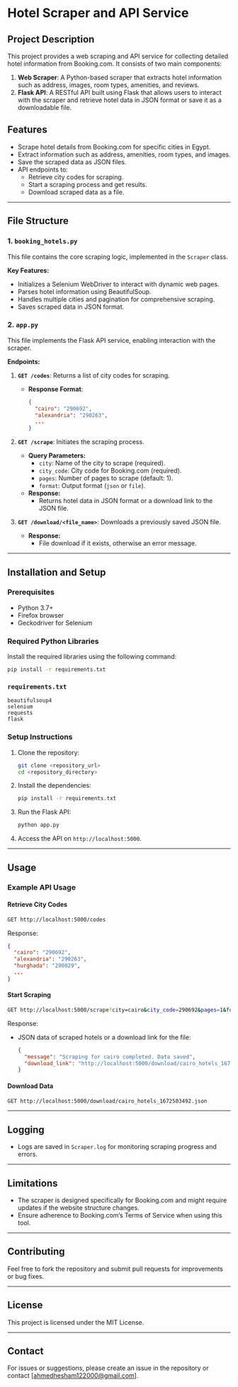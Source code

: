 # Hotel Scraper and API Service

## Project Description
This project provides a web scraping and API service for collecting detailed hotel information from Booking.com. It consists of two main components:

1. **Web Scraper**: A Python-based scraper that extracts hotel information such as address, images, room types, amenities, and reviews.
2. **Flask API**: A RESTful API built using Flask that allows users to interact with the scraper and retrieve hotel data in JSON format or save it as a downloadable file.

## Features
- Scrape hotel details from Booking.com for specific cities in Egypt.
- Extract information such as address, amenities, room types, and images.
- Save the scraped data as JSON files.
- API endpoints to:
  - Retrieve city codes for scraping.
  - Start a scraping process and get results.
  - Download scraped data as a file.

---

## File Structure

### 1. `booking_hotels.py`
This file contains the core scraping logic, implemented in the `Scraper` class.

**Key Features:**
- Initializes a Selenium WebDriver to interact with dynamic web pages.
- Parses hotel information using BeautifulSoup.
- Handles multiple cities and pagination for comprehensive scraping.
- Saves scraped data in JSON format.

### 2. `app.py`
This file implements the Flask API service, enabling interaction with the scraper.

**Endpoints:**
1. **`GET /codes`**: Returns a list of city codes for scraping.
   - **Response Format**:
     ```json
     {
       "cairo": "290692",
       "alexandria": "290263",
       ...
     }
     ```

2. **`GET /scrape`**: Initiates the scraping process.
   - **Query Parameters:**
     - `city`: Name of the city to scrape (required).
     - `city_code`: City code for Booking.com (required).
     - `pages`: Number of pages to scrape (default: 1).
     - `format`: Output format (`json` or `file`).
   - **Response:**
     - Returns hotel data in JSON format or a download link to the JSON file.

3. **`GET /download/<file_name>`**: Downloads a previously saved JSON file.
   - **Response:**
     - File download if it exists, otherwise an error message.

---

## Installation and Setup

### Prerequisites
- Python 3.7+
- Firefox browser
- Geckodriver for Selenium

### Required Python Libraries
Install the required libraries using the following command:
```bash
pip install -r requirements.txt
```

### `requirements.txt`
```
beautifulsoup4
selenium
requests
flask
```

### Setup Instructions
1. Clone the repository:
   ```bash
   git clone <repository_url>
   cd <repository_directory>
   ```

2. Install the dependencies:
   ```bash
   pip install -r requirements.txt
   ```

3. Run the Flask API:
   ```bash
   python app.py
   ```

4. Access the API on `http://localhost:5000`.

---

## Usage

### Example API Usage
#### Retrieve City Codes
```bash
GET http://localhost:5000/codes
```
Response:
```json
{
  "cairo": "290692",
  "alexandria": "290263",
  "hurghada": "290029",
  ...
}
```

#### Start Scraping
```bash
GET http://localhost:5000/scrape?city=cairo&city_code=290692&pages=1&format=json
```
Response:
- JSON data of scraped hotels or a download link for the file:
  ```json
  {
    "message": "Scraping for cairo completed. Data saved",
    "download_link": "http://localhost:5000/download/cairo_hotels_1672503492.json"
  }
  ```

#### Download Data
```bash
GET http://localhost:5000/download/cairo_hotels_1672503492.json
```

---

## Logging
- Logs are saved in `Scraper.log` for monitoring scraping progress and errors.

---

## Limitations
- The scraper is designed specifically for Booking.com and might require updates if the website structure changes.
- Ensure adherence to Booking.com’s Terms of Service when using this tool.

---

## Contributing
Feel free to fork the repository and submit pull requests for improvements or bug fixes.

---

## License
This project is licensed under the MIT License.

---

## Contact
For issues or suggestions, please create an issue in the repository or contact [ahmedhesham122000@gmail.com].


